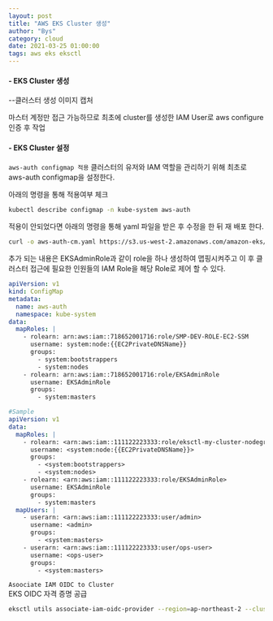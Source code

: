 ```yaml
---
layout: post
title: "AWS EKS Cluster 생성"
author: "Bys"
category: cloud
date: 2021-03-25 01:00:00
tags: aws eks eksctl
---
```


#### - EKS Cluster 생성  

--클러스터 생성 이미지 캡처

마스터 계정만 접근 가능하므로 최초에 cluster를 생성한 IAM User로 aws configure 인증 후 작업


#### - EKS Cluster 설정  
`aws-auth configmap 적용`
클러스터의 유저와 IAM 역할을 관리하기 위해 최초로 aws-auth configmap을 설정한다.  

아래의 명령을 통해 적용여부 체크
```bash
kubectl describe configmap -n kube-system aws-auth
```

적용이 안되었다면 아래의 명령을 통해 yaml 파일을 받은 후 수정을 한 뒤 재 배포 한다.  
```bash
curl -o aws-auth-cm.yaml https://s3.us-west-2.amazonaws.com/amazon-eks/cloudformation/2020-10-29/aws-auth-cm.yaml
```

추가 되는 내용은 EKSAdminRole과 같이 role을 하나 생성하여 맵핑시켜주고 이 후 클러스터 접근에 필요한 인원들의 IAM Role을 해당 Role로 제어 할 수 있다.  
```yaml
apiVersion: v1
kind: ConfigMap
metadata:
  name: aws-auth
  namespace: kube-system
data:
  mapRoles: |
    - rolearn: arn:aws:iam::718652001716:role/SMP-DEV-ROLE-EC2-SSM
      username: system:node:{{EC2PrivateDNSName}}
      groups:
        - system:bootstrappers
        - system:nodes
    - rolearn: arn:aws:iam::718652001716:role/EKSAdminRole
      username: EKSAdminRole
      groups:
        - system:masters

#Sample
apiVersion: v1
data:
  mapRoles: |
    - rolearn: <arn:aws:iam::111122223333:role/eksctl-my-cluster-nodegroup-standard-wo-NodeInstanceRole-1WP3NUE3O6UCF>
      username: <system:node:{{EC2PrivateDNSName}}>
      groups:
        - <system:bootstrappers>
        - <system:nodes>
    - rolearn: <arn:aws:iam::111122223333:role/EKSAdminRole>
      username: EKSAdminRole
      groups:
        - system:masters
  mapUsers: |
    - userarn: <arn:aws:iam::111122223333:user/admin>
      username: <admin>
      groups:
        - <system:masters>
    - userarn: <arn:aws:iam::111122223333:user/ops-user>
      username: <ops-user>
      groups:
        - <system:masters>
```


`Asoociate IAM OIDC to Cluster`  
EKS OIDC 자격 증명 공급  
```bash
eksctl utils associate-iam-oidc-provider --region=ap-northeast-2 --cluster=smp-dev-eks-cluster --approve
```
<br>